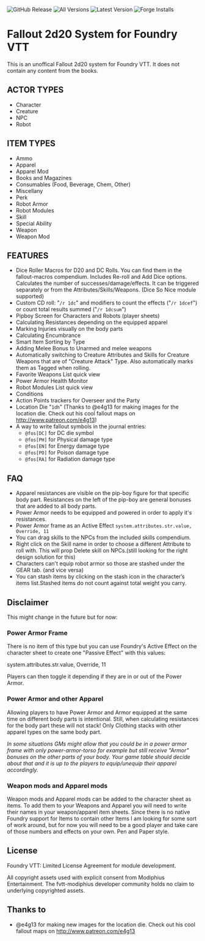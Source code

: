 ![GitHub Release](https://img.shields.io/github/release-date/Muttley/foundryvtt-fallout)
![All Versions](https://img.shields.io/github/downloads/Muttley/foundryvtt-fallout/total)
![Latest Version](https://img.shields.io/github/downloads/Muttley/foundryvtt-fallout/latest/total)
![Forge Installs](https://img.shields.io/badge/dynamic/json?label=Forge%20Installs&query=package.installs&suffix=%25&url=https%3A%2F%2Fforge-vtt.com%2Fapi%2Fbazaar%2Fpackage%2Ffallout)

# Fallout 2d20 System for Foundry VTT

This is an unoffical Fallout 2d20 system for Foundry VTT. It does not contain any content from the books.

## ACTOR TYPES

- Character
- Creature
- NPC
- Robot

## ITEM TYPES

- Ammo
- Apparel
- Apparel Mod
- Books and Magazines
- Consumables (Food, Beverage, Chem, Other)
- Miscellany
- Perk
- Robot Armor
- Robot Modules
- Skill
- Special Ability
- Weapon
- Weapon Mod

## FEATURES

- Dice Roller Macros for D20 and DC Rolls. You can find them in the fallout-macros compendium. Includes Re-roll and Add Dice options. Calculates the number of successes/damage/effects. It can be triggered separately or from the Attributes/Skills/Weapons. (Dice So Nice module supported)
- Custom CD roll: "`/r 1dc`" and modifiers to count the effects ("`/r 1dcef`") or count total results summed ("`/r 1dcsum`")
- Pipboy Screen for Characters and Robots (player sheets)
- Calculating Resistances depending on the equipped apparel
- Marking Injuries visually on the body parts
- Calculating Encumbrance
- Smart Item Sorting by Type
- Adding Melee Bonus to Unarmed and melee weapons
- Automatically switching to Creature Attributes and Skills for Creature Weapons that are of "Creature Attack" Type. Also automatically marks them as Tagged when rolling.
- Favorite Weapons List quick view
- Power Armor Health Monitor
- Robot Modules List quick view
- Conditions
- Action Points trackers for Overseer and the Party
- Location Die "`1dh`" (Thanks to @e4g13 for making images for the location die. Check out his cool fallout maps on http://www.patreon.com/e4g13)
- A way to write fallout symbols in the journal entries:
	* `@fos[DC]` for DC die symbol
	* `@fos[PH]` for Physical damage type
	* `@fos[EN]` for Energy damage type
	* `@fos[PO]` for Poison damage type
	* `@fos[RA]` for Radiation damage type

## FAQ

- Apparel resistances are visible on the pip-boy figure for that specific body part. Resistances on the left of the pip-boy are general bonuses that are added to all body parts.
- Power Armor needs to be equipped and powered in order to apply it's resistances.
- Power Armor frame as an Active Effect `system.attributes.str.value, Override, 11`
- You can drag skills to the NPCs from the included skills compendium.
- Right click on the Skill name in order to choose a different Attribute to roll with. This will prop Delete skill on NPCs.(still looking for the right design solution for this)
- Characters can't equip robot armor so those are stashed under the GEAR tab. (and vice versa)
- You can stash items by clicking on the stash icon in the character’s items list.Stashed items do not count against total weight you carry.

## Disclaimer

This might change in the future but for now:

### Power Armor Frame

There is no item of this type but you can use Foundry's Active Effect on the character sheet to create one "Passive Effect" with this values:

system.attributes.str.value, Override, 11

Players can then toggle it depending if they are in or out of the Power Armor.

### Power Armor and other Apparel

Allowing players to have Power Armor and Armor equipped at the same time on different body parts is intentional. Still, when calculating resistances for the body part these will not stack! Only Clothing stacks with other apparel types on the same body part.

_In some situations GMs might allow that you could be in a power armor frame with only power-armor-torso for example but still receive "Armor" bonuses on the other parts of your body. Your game table should decide about that and it is up to the players to equip/unequip their apparel accordingly._

### Weapon mods and Apparel mods

Weapon mods and Apparel mods can be added to the character sheet as items.
To add them to your Weapons and Apparel you will need to write their names in your weapon/apparel item sheets.
Since there is no native Foundry support for Items to contain other Items I am looking for some sort of work around, but for now you will need to be a good player and take care of those numbers and effects on your own. Pen and Paper style.

## License

Foundry VTT: Limited License Agreement for module development.

All copyright assets used with explicit consent from Modiphius Entertainment. The fvtt-modiphius developer community holds no claim to underlying copyrighted assets.

## Thanks to

- @e4g13 for making new images for the location die. Check out his cool fallout maps on http://www.patreon.com/e4g13
